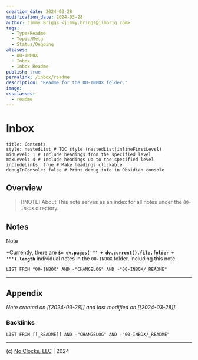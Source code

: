 ```yaml
---
creation_date: 2024-03-28
modification_date: 2024-03-28
author: Jimmy Briggs <jimmy.briggs@jimbrig.com>
tags:
  - Type/Readme
  - Topic/Meta
  - Status/Ongoing
aliases:
  - 00-INBOX
  - Inbox
  - Inbox Readme
publish: true
permalink: /inbox/readme
description: "Readme for the 00-INBOX folder."
image:
cssclasses:
  - readme
---
```



# Inbox

```table-of-contents
title: Contents 
style: nestedList # TOC style (nestedList|inlineFirstLevel)
minLevel: 1 # Include headings from the specified level
maxLevel: 4 # Include headings up to the specified level
includeLinks: true # Make headings clickable
debugInConsole: false # Print debug info in Obsidian console
```

## Overview

> [!NOTE] About
> This note serves as an index for all notes under the `00-INBOX` directory.

## Notes

> [!NOTE]
> *Currently, there are **`$= dv.pages('"' + dv.current().file.folder + '"').length`** individual notes in the `00-INBOX` folder, including this note.

```dataview
LIST FROM "00-INBOX" AND -"CHANGELOG" AND -"00-INBOX/_README"
```

***

## Appendix

*Note created on [[2024-03-28]] and last modified on [[2024-03-28]].*

### Backlinks

```dataview
LIST FROM [[_README]] AND -"CHANGELOG" AND -"00-INBOX/_README"
```

***

(c) [No Clocks, LLC](https://github.com/noclocks) | 2024